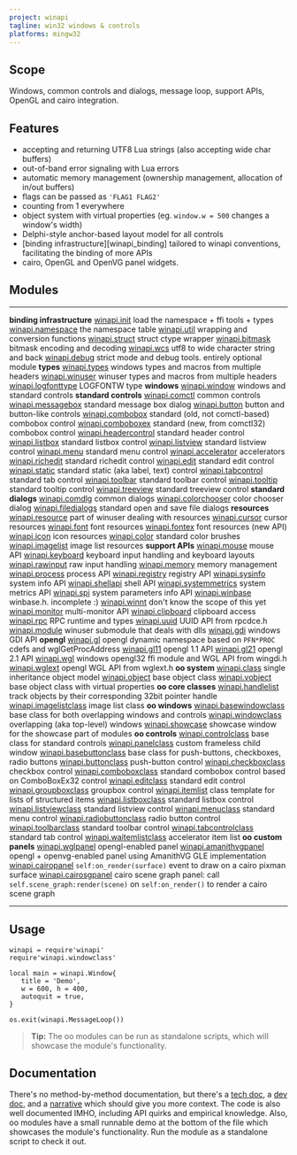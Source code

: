 ```yaml
---
project: winapi
tagline: win32 windows & controls
platforms: mingw32
---
```


## Scope

Windows, common controls and dialogs, message loop, support APIs,
OpenGL and cairo integration.

## Features

  * accepting and returning UTF8 Lua strings (also accepting wide char buffers)
  * out-of-band error signaling with Lua errors
  * automatic memory management (ownership management, allocation of in/out buffers)
  * flags can be passed as `'FLAG1 FLAG2'`
  * counting from 1 everywhere
  * object system with virtual properties (eg. `window.w = 500` changes a window's width)
  * Delphi-style anchor-based layout model for all controls
  * [binding infrastructure][winapi_binding] tailored to winapi conventions,
  facilitating the binding of more APIs
  * cairo, OpenGL and OpenVG panel widgets.

## Modules

--------------------------- --------------------------------------
__binding infrastructure__
[winapi.init]               load the namespace + ffi tools + types
[winapi.namespace]          the namespace table
[winapi.util]               wrapping and conversion functions
[winapi.struct]             struct ctype wrapper
[winapi.bitmask]            bitmask encoding and decoding
[winapi.wcs]                utf8 to wide character string and back
[winapi.debug]              strict mode and debug tools. entirely optional module
__types__
[winapi.types]              windows types and macros from multiple headers
[winapi.winuser]            winuser types and macros from multiple headers
[winapi.logfonttype]        LOGFONTW type
__windows__
[winapi.window]             windows and standard controls
__standard controls__
[winapi.comctl]             common controls
[winapi.messagebox]         standard message box dialog
[winapi.button]             button and button-like controls
[winapi.combobox]           standard (old, not comctl-based) combobox control
[winapi.comboboxex]         standard (new, from comctl32) combobox control
[winapi.headercontrol]      standard header control
[winapi.listbox]            standard listbox control
[winapi.listview]           standard listview control
[winapi.menu]               standard menu control
[winapi.accelerator]        accelerators
[winapi.richedit]           standard richedit control
[winapi.edit]               standard edit control
[winapi.static]             standard static (aka label, text) control
[winapi.tabcontrol]         standard tab control
[winapi.toolbar]            standard toolbar control
[winapi.tooltip]            standard tooltip control
[winapi.treeview]           standard treeview control
__standard dialogs__
[winapi.comdlg]             common dialogs
[winapi.colorchooser]       color chooser dialog
[winapi.filedialogs]        standard open and save file dialogs
__resources__
[winapi.resource]           part of winuser dealing with resources
[winapi.cursor]             cursor resources
[winapi.font]               font resources
[winapi.fontex]             font resources (new API)
[winapi.icon]               icon resources
[winapi.color]              standard color brushes
[winapi.imagelist]          image list resources
__support APIs__
[winapi.mouse]              mouse API
[winapi.keyboard]           keyboard input handling and keyboard layouts
[winapi.rawinput]           raw input handling
[winapi.memory]             memory management
[winapi.process]            process API
[winapi.registry]           registry API
[winapi.sysinfo]            system info API
[winapi.shellapi]           shell API
[winapi.systemmetrics]      system metrics API
[winapi.spi]                system parameters info API
[winapi.winbase]            winbase.h. incomplete :)
[winapi.winnt]              don't know the scope of this yet
[winapi.monitor]            multi-monitor API
[winapi.clipboard]          clipboard access
[winapi.rpc]                RPC runtime and types
[winapi.uuid]               UUID API from rpcdce.h
[winapi.module]             winuser submodule that deals with dlls
[winapi.gdi]                windows GDI API
__opengl__
[winapi.gl]                 opengl dynamic namespace based on `PFN*PROC` cdefs and wglGetProcAddress
[winapi.gl11]               opengl 1.1 API
[winapi.gl21]               opengl 2.1 API
[winapi.wgl]                windows opengl32 ffi module and WGL API from wingdi.h
[winapi.wglext]             opengl WGL API from wglext.h
__oo system__
[winapi.class]              single inheritance object model
[winapi.object]             base object class
[winapi.vobject]            base object class with virtual properties
__oo core classes__
[winapi.handlelist]         track objects by their corresponding 32bit pointer handle
[winapi.imagelistclass]     image list class
__oo windows__
[winapi.basewindowclass]    base class for both overlapping windows and controls
[winapi.windowclass]        overlapping (aka top-level) windows
[winapi.showcase]           showcase window for the showcase part of modules
__oo controls__
[winapi.controlclass]       base class for standard controls
[winapi.panelclass]         custom frameless child window
[winapi.basebuttonclass]    base class for push-buttons, checkboxes, radio buttons
[winapi.buttonclass]        push-button control
[winapi.checkboxclass]      checkbox control
[winapi.comboboxclass]      standard combobox control based on ComboBoxEx32 control
[winapi.editclass]          standard edit control
[winapi.groupboxclass]      groupbox control
[winapi.itemlist]           class template for lists of structured items
[winapi.listboxclass]       standard listbox control
[winapi.listviewclass]      standard listview control
[winapi.menuclass]          standard menu control
[winapi.radiobuttonclass]   radio button control
[winapi.toolbarclass]       standard toolbar control
[winapi.tabcontrolclass]    standard tab control
[winapi.waitemlistclass]    accelerator item list
__oo custom panels__
[winapi.wglpanel]           opengl-enabled panel
[winapi.amanithvgpanel]     opengl + openvg-enabled panel using AmanithVG GLE implementation
[winapi.cairopanel]         `self:on_render(surface)` event to draw on a cairo pixman surface
[winapi.cairosgpanel]       cairo scene graph panel: call `self.scene_graph:render(scene)`
                            on `self:on_render()` to render a cairo scene graph
--------------------------- --------------------------------------

## Usage

~~~{.lua}
winapi = require'winapi'
require'winapi.windowclass'

local main = winapi.Window{
   title = 'Demo',
   w = 600, h = 400,
   autoquit = true,
}

os.exit(winapi.MessageLoop())
~~~

> __Tip:__ The oo modules can be run as standalone scripts, which will
showcase the module's functionality.


## Documentation

There's no method-by-method documentation, but there's a [tech doc],
a [dev doc], and a [narrative][history] which should give you more context.
The code is also well documented IMHO, including API quirks and empirical
knowledge. Also, oo modules have a small runnable demo at the bottom of the
file which showcases the module's functionality. Run the module as a
standalone script to check it out.

[tech doc]:     winapi_design.html
[dev doc]:      winapi_binding.html
[history]:      winapi_history.html

[winapi.accelerator]: https://github.com/luapower/winapi/blob/master/winapi/accelerator.lua
[winapi.amanithvgpanel]: https://github.com/luapower/winapi/blob/master/winapi/amanithvgpanel.lua
[winapi.amanithvgpanel_demo]: https://github.com/luapower/winapi/blob/master/winapi/amanithvgpanel_demo.lua
[winapi.basebuttonclass]: https://github.com/luapower/winapi/blob/master/winapi/basebuttonclass.lua
[winapi.basewindowclass]: https://github.com/luapower/winapi/blob/master/winapi/basewindowclass.lua
[winapi.bitmask]: https://github.com/luapower/winapi/blob/master/winapi/bitmask.lua
[winapi.button]: https://github.com/luapower/winapi/blob/master/winapi/button.lua
[winapi.buttonclass]: https://github.com/luapower/winapi/blob/master/winapi/buttonclass.lua
[winapi.cairopanel]: https://github.com/luapower/winapi/blob/master/winapi/cairopanel.lua
[winapi.cairosgpanel]: https://github.com/luapower/winapi/blob/master/winapi/cairosgpanel.lua
[winapi.checkboxclass]: https://github.com/luapower/winapi/blob/master/winapi/checkboxclass.lua
[winapi.class]: https://github.com/luapower/winapi/blob/master/winapi/class.lua
[winapi.clipboard]: https://github.com/luapower/winapi/blob/master/winapi/clipboard.lua
[winapi.color]: https://github.com/luapower/winapi/blob/master/winapi/color.lua
[winapi.colorchooser]: https://github.com/luapower/winapi/blob/master/winapi/colorchooser.lua
[winapi.combobox]: https://github.com/luapower/winapi/blob/master/winapi/combobox.lua
[winapi.comboboxclass]: https://github.com/luapower/winapi/blob/master/winapi/comboboxclass.lua
[winapi.comboboxex]: https://github.com/luapower/winapi/blob/master/winapi/comboboxex.lua
[winapi.comctl]: https://github.com/luapower/winapi/blob/master/winapi/comctl.lua
[winapi.comdlg]: https://github.com/luapower/winapi/blob/master/winapi/comdlg.lua
[winapi.controlclass]: https://github.com/luapower/winapi/blob/master/winapi/controlclass.lua
[winapi.cursor]: https://github.com/luapower/winapi/blob/master/winapi/cursor.lua
[winapi.debug]: https://github.com/luapower/winapi/blob/master/winapi/debug.lua
[winapi.edit]: https://github.com/luapower/winapi/blob/master/winapi/edit.lua
[winapi.editclass]: https://github.com/luapower/winapi/blob/master/winapi/editclass.lua
[winapi.filedialogs]: https://github.com/luapower/winapi/blob/master/winapi/filedialogs.lua
[winapi.font]: https://github.com/luapower/winapi/blob/master/winapi/font.lua
[winapi.fontex]: https://github.com/luapower/winapi/blob/master/winapi/fontex.lua
[winapi.gl]: https://github.com/luapower/winapi/blob/master/winapi/gl.lua
[winapi.gl11]: https://github.com/luapower/winapi/blob/master/winapi/gl11.lua
[winapi.gl21]: https://github.com/luapower/winapi/blob/master/winapi/gl21.lua
[winapi.groupboxclass]: https://github.com/luapower/winapi/blob/master/winapi/groupboxclass.lua
[winapi.handlelist]: https://github.com/luapower/winapi/blob/master/winapi/handlelist.lua
[winapi.headercontrol]: https://github.com/luapower/winapi/blob/master/winapi/headercontrol.lua
[winapi.icon]: https://github.com/luapower/winapi/blob/master/winapi/icon.lua
[winapi.imagelist]: https://github.com/luapower/winapi/blob/master/winapi/imagelist.lua
[winapi.imagelistclass]: https://github.com/luapower/winapi/blob/master/winapi/imagelistclass.lua
[winapi.init]: https://github.com/luapower/winapi/blob/master/winapi/init.lua
[winapi.itemlist]: https://github.com/luapower/winapi/blob/master/winapi/itemlist.lua
[winapi.keyboard]: https://github.com/luapower/winapi/blob/master/winapi/keyboard.lua
[winapi.listbox]: https://github.com/luapower/winapi/blob/master/winapi/listbox.lua
[winapi.listboxclass]: https://github.com/luapower/winapi/blob/master/winapi/listboxclass.lua
[winapi.listview]: https://github.com/luapower/winapi/blob/master/winapi/listview.lua
[winapi.listviewclass]: https://github.com/luapower/winapi/blob/master/winapi/listviewclass.lua
[winapi.logfonttype]: https://github.com/luapower/winapi/blob/master/winapi/logfonttype.lua
[winapi.memory]: https://github.com/luapower/winapi/blob/master/winapi/memory.lua
[winapi.menu]: https://github.com/luapower/winapi/blob/master/winapi/menu.lua
[winapi.menuclass]: https://github.com/luapower/winapi/blob/master/winapi/menuclass.lua
[winapi.messagebox]: https://github.com/luapower/winapi/blob/master/winapi/messagebox.lua
[winapi.module]: https://github.com/luapower/winapi/blob/master/winapi/module.lua
[winapi.mouse]: https://github.com/luapower/winapi/blob/master/winapi/mouse.lua
[winapi.monitor]: https://github.com/luapower/winapi/blob/master/winapi/monitor.lua
[winapi.namespace]: https://github.com/luapower/winapi/blob/master/winapi/namespace.lua
[winapi.object]: https://github.com/luapower/winapi/blob/master/winapi/object.lua
[winapi.panelclass]: https://github.com/luapower/winapi/blob/master/winapi/panelclass.lua
[winapi.process]: https://github.com/luapower/winapi/blob/master/winapi/process.lua
[winapi.rawinput]: https://github.com/luapower/winapi/blob/master/winapi/rawinput.lua
[winapi.radiobuttonclass]: https://github.com/luapower/winapi/blob/master/winapi/radiobuttonclass.lua
[winapi.registry]: https://github.com/luapower/winapi/blob/master/winapi/registry.lua
[winapi.resource]: https://github.com/luapower/winapi/blob/master/winapi/resource.lua
[winapi.richedit]: https://github.com/luapower/winapi/blob/master/winapi/richedit.lua
[winapi.rpc]: https://github.com/luapower/winapi/blob/master/winapi/rpc.lua
[winapi.shellapi]: https://github.com/luapower/winapi/blob/master/winapi/shellapi.lua
[winapi.showcase]: https://github.com/luapower/winapi/blob/master/winapi/showcase.lua
[winapi.systemmetrics]: https://github.com/luapower/winapi/blob/master/winapi/systemmetrics.lua
[winapi.spi]: https://github.com/luapower/winapi/blob/master/winapi/spi.lua
[winapi.static]: https://github.com/luapower/winapi/blob/master/winapi/static.lua
[winapi.struct]: https://github.com/luapower/winapi/blob/master/winapi/struct.lua
[winapi.sysinfo]: https://github.com/luapower/winapi/blob/master/winapi/sysinfo.lua
[winapi.tabcontrol]: https://github.com/luapower/winapi/blob/master/winapi/tabcontrol.lua
[winapi.tabcontrolclass]: https://github.com/luapower/winapi/blob/master/winapi/tabcontrolclass.lua
[winapi.toolbar]: https://github.com/luapower/winapi/blob/master/winapi/toolbar.lua
[winapi.toolbarclass]: https://github.com/luapower/winapi/blob/master/winapi/toolbarclass.lua
[winapi.tooltip]: https://github.com/luapower/winapi/blob/master/winapi/tooltip.lua
[winapi.treeview]: https://github.com/luapower/winapi/blob/master/winapi/treeview.lua
[winapi.types]: https://github.com/luapower/winapi/blob/master/winapi/types.lua
[winapi.util]: https://github.com/luapower/winapi/blob/master/winapi/util.lua
[winapi.uuid]: https://github.com/luapower/winapi/blob/master/winapi/uuid.lua
[winapi.vobject]: https://github.com/luapower/winapi/blob/master/winapi/vobject.lua
[winapi.waitemlistclass]: https://github.com/luapower/winapi/blob/master/winapi/waitemlistclass.lua
[winapi.wcs]: https://github.com/luapower/winapi/blob/master/winapi/wcs.lua
[winapi.wgl]: https://github.com/luapower/winapi/blob/master/winapi/wgl.lua
[winapi.wglext]: https://github.com/luapower/winapi/blob/master/winapi/wglext.lua
[winapi.wglpanel]: https://github.com/luapower/winapi/blob/master/winapi/wglpanel.lua
[winapi.wglpanel_demo]: https://github.com/luapower/winapi/blob/master/winapi/wglpanel_demo.lua
[winapi.winbase]: https://github.com/luapower/winapi/blob/master/winapi/winbase.lua
[winapi.window]: https://github.com/luapower/winapi/blob/master/winapi/window.lua
[winapi.windowclass]: https://github.com/luapower/winapi/blob/master/winapi/windowclass.lua
[winapi.gdi]: https://github.com/luapower/winapi/blob/master/winapi/gdi.lua
[winapi.winnt]: https://github.com/luapower/winapi/blob/master/winapi/winnt.lua
[winapi.winuser]: https://github.com/luapower/winapi/blob/master/winapi/winuser.lua
